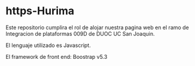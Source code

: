 # https-Hurima
Este repositorio cumplira el rol de alojar nuestra pagina web en el ramo de Integracion de plataformas 009D de DUOC UC San Joaquin.

El lenguaje utilizado es Javascript.

El framework de front end: Boostrap v5.3
